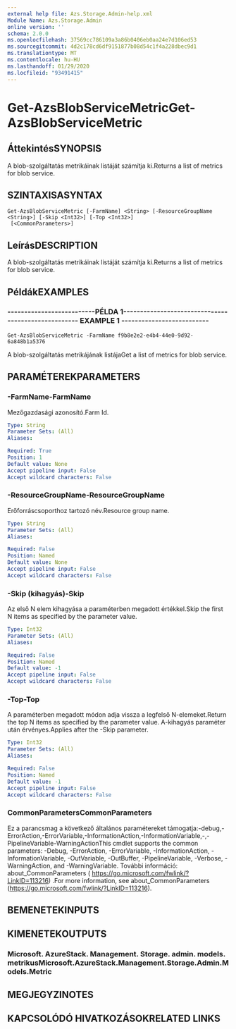 ```yaml
---
external help file: Azs.Storage.Admin-help.xml
Module Name: Azs.Storage.Admin
online version: ''
schema: 2.0.0
ms.openlocfilehash: 37569cc786109a3a86b0406eb0aa24e7d106ed53
ms.sourcegitcommit: 4d2c178cd6df9151877b08d54c1f4a228dbec9d1
ms.translationtype: MT
ms.contentlocale: hu-HU
ms.lasthandoff: 01/29/2020
ms.locfileid: "93491415"
---
```

# <span data-ttu-id="62fa2-101">Get-AzsBlobServiceMetric</span><span class="sxs-lookup"><span data-stu-id="62fa2-101">Get-AzsBlobServiceMetric</span></span>

## <span data-ttu-id="62fa2-102">Áttekintés</span><span class="sxs-lookup"><span data-stu-id="62fa2-102">SYNOPSIS</span></span>
<span data-ttu-id="62fa2-103">A blob-szolgáltatás metrikáinak listáját számítja ki.</span><span class="sxs-lookup"><span data-stu-id="62fa2-103">Returns a list of metrics for blob service.</span></span>

## <span data-ttu-id="62fa2-104">SZINTAXISA</span><span class="sxs-lookup"><span data-stu-id="62fa2-104">SYNTAX</span></span>

```
Get-AzsBlobServiceMetric [-FarmName] <String> [-ResourceGroupName <String>] [-Skip <Int32>] [-Top <Int32>]
 [<CommonParameters>]
```

## <span data-ttu-id="62fa2-105">Leírás</span><span class="sxs-lookup"><span data-stu-id="62fa2-105">DESCRIPTION</span></span>
<span data-ttu-id="62fa2-106">A blob-szolgáltatás metrikáinak listáját számítja ki.</span><span class="sxs-lookup"><span data-stu-id="62fa2-106">Returns a list of metrics for blob service.</span></span>

## <span data-ttu-id="62fa2-107">Példák</span><span class="sxs-lookup"><span data-stu-id="62fa2-107">EXAMPLES</span></span>

### <span data-ttu-id="62fa2-108">--------------------------PÉLDA 1--------------------------</span><span class="sxs-lookup"><span data-stu-id="62fa2-108">-------------------------- EXAMPLE 1 --------------------------</span></span>
```
Get-AzsBlobServiceMetric -FarmName f9b8e2e2-e4b4-44e0-9d92-6a848b1a5376
```

<span data-ttu-id="62fa2-109">A blob-szolgáltatás metrikájának listája</span><span class="sxs-lookup"><span data-stu-id="62fa2-109">Get a list of metrics for blob service.</span></span>

## <span data-ttu-id="62fa2-110">PARAMÉTEREK</span><span class="sxs-lookup"><span data-stu-id="62fa2-110">PARAMETERS</span></span>

### <span data-ttu-id="62fa2-111">-FarmName</span><span class="sxs-lookup"><span data-stu-id="62fa2-111">-FarmName</span></span>
<span data-ttu-id="62fa2-112">Mezőgazdasági azonosító.</span><span class="sxs-lookup"><span data-stu-id="62fa2-112">Farm Id.</span></span>

```yaml
Type: String
Parameter Sets: (All)
Aliases: 

Required: True
Position: 1
Default value: None
Accept pipeline input: False
Accept wildcard characters: False
```

### <span data-ttu-id="62fa2-113">-ResourceGroupName</span><span class="sxs-lookup"><span data-stu-id="62fa2-113">-ResourceGroupName</span></span>
<span data-ttu-id="62fa2-114">Erőforráscsoporthoz tartozó név.</span><span class="sxs-lookup"><span data-stu-id="62fa2-114">Resource group name.</span></span>

```yaml
Type: String
Parameter Sets: (All)
Aliases: 

Required: False
Position: Named
Default value: None
Accept pipeline input: False
Accept wildcard characters: False
```

### <span data-ttu-id="62fa2-115">-Skip (kihagyás)</span><span class="sxs-lookup"><span data-stu-id="62fa2-115">-Skip</span></span>
<span data-ttu-id="62fa2-116">Az első N elem kihagyása a paraméterben megadott értékkel.</span><span class="sxs-lookup"><span data-stu-id="62fa2-116">Skip the first N items as specified by the parameter value.</span></span>

```yaml
Type: Int32
Parameter Sets: (All)
Aliases: 

Required: False
Position: Named
Default value: -1
Accept pipeline input: False
Accept wildcard characters: False
```

### <span data-ttu-id="62fa2-117">-Top</span><span class="sxs-lookup"><span data-stu-id="62fa2-117">-Top</span></span>
<span data-ttu-id="62fa2-118">A paraméterben megadott módon adja vissza a legfelső N-elemeket.</span><span class="sxs-lookup"><span data-stu-id="62fa2-118">Return the top N items as specified by the parameter value.</span></span>
<span data-ttu-id="62fa2-119">A-kihagyás paraméter után érvényes.</span><span class="sxs-lookup"><span data-stu-id="62fa2-119">Applies after the -Skip parameter.</span></span>

```yaml
Type: Int32
Parameter Sets: (All)
Aliases: 

Required: False
Position: Named
Default value: -1
Accept pipeline input: False
Accept wildcard characters: False
```

### <span data-ttu-id="62fa2-120">CommonParameters</span><span class="sxs-lookup"><span data-stu-id="62fa2-120">CommonParameters</span></span>
<span data-ttu-id="62fa2-121">Ez a parancsmag a következő általános paramétereket támogatja:-debug,-ErrorAction,-ErrorVariable,-InformationAction,-InformationVariable,-,-PipelineVariable-WarningAction</span><span class="sxs-lookup"><span data-stu-id="62fa2-121">This cmdlet supports the common parameters: -Debug, -ErrorAction, -ErrorVariable, -InformationAction, -InformationVariable, -OutVariable, -OutBuffer, -PipelineVariable, -Verbose, -WarningAction, and -WarningVariable.</span></span> <span data-ttu-id="62fa2-122">További információ: about_CommonParameters ( https://go.microsoft.com/fwlink/?LinkID=113216) .</span><span class="sxs-lookup"><span data-stu-id="62fa2-122">For more information, see about_CommonParameters (https://go.microsoft.com/fwlink/?LinkID=113216).</span></span>

## <span data-ttu-id="62fa2-123">BEMENETEK</span><span class="sxs-lookup"><span data-stu-id="62fa2-123">INPUTS</span></span>

## <span data-ttu-id="62fa2-124">KIMENETEK</span><span class="sxs-lookup"><span data-stu-id="62fa2-124">OUTPUTS</span></span>

### <span data-ttu-id="62fa2-125">Microsoft. AzureStack. Management. Storage. admin. models. metrikus</span><span class="sxs-lookup"><span data-stu-id="62fa2-125">Microsoft.AzureStack.Management.Storage.Admin.Models.Metric</span></span>

## <span data-ttu-id="62fa2-126">MEGJEGYZI</span><span class="sxs-lookup"><span data-stu-id="62fa2-126">NOTES</span></span>

## <span data-ttu-id="62fa2-127">KAPCSOLÓDÓ HIVATKOZÁSOK</span><span class="sxs-lookup"><span data-stu-id="62fa2-127">RELATED LINKS</span></span>

